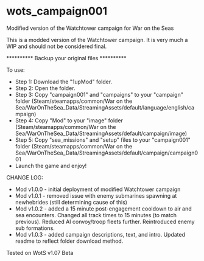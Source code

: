 # wots_campaign001
Modified version of the Watchtower campaign for War on the Seas

This is a modded version of the Watchtower campaign. It is very much a WIP and should not be considered final.

********** Backup your original files **********

To use:
* Step 1: Download the "1upMod" folder. 
* Step 2: Open the folder.
* Step 3: Copy "campaign001" and "campaigns" to your "campaign" folder (Steam/steamapps/common/War on the Sea/WarOnTheSea_Data/StreamingAssets/default/language/english/campaign)
* Step 4: Copy "Mod" to your "image" folder (Steam/steamapps/common/War on the Sea/WarOnTheSea_Data/StreamingAssets/default/campaign/image)
* Step 5: Copy "sea_missions" and "setup" files to your "campaign001" folder (Steam/steamapps/common/War on the Sea/WarOnTheSea_Data/StreamingAssets/default/campaign/campaign001
* Launch the game and enjoy!

CHANGE LOG: 
* Mod v1.0.0 - initial deployment of modified Watchtower campaign
* Mod v1.0.1 - removed issue with enemy submarines spawning at newhebrides (still determining cause of this)
* Mod v1.0.2 - added a 15 minute post-engagement cooldown to air and sea encounters. Changed all track times to 15 minutes (to match previous). Reduced AI convoy/troop fleets further. Reintroduced enemy sub formations.
* Mod v1.0.3 - added campaign descriptions, text, and intro. Updated readme to reflect folder download method.

Tested on WotS v1.07 Beta
